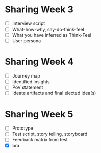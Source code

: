 # Sharing Week 3
- [ ] Interview script
- [ ] What-how-why, say-do-think-feel
- [ ] What you have inferred as Think-Feel
- [ ] User persona

# Sharing Week 4
- [ ] Journey map
- [ ] Identified insights
- [ ] PoV statement
- [ ] Ideate artifacts and final elected idea(s)

# Sharing Week 5
- [ ] Prototype
- [ ] Test script, story telling, storyboard
- [ ] Feedback matrix from test
- [x] bra